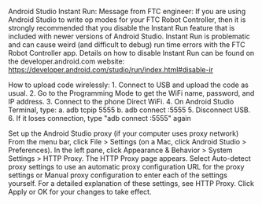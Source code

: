 Android Studio Instant Run:
    Message from FTC engineer:
        If you are using Android Studio to write op modes for your FTC Robot Controller, then it is strongly recommended that you disable the Instant Run feature that is included with newer versions of Android Studio.
        Instant Run is problematic and can cause weird (and difficult to debug) run time errors with the FTC Robot Controller app.
        Details on how to disable Instant Run can be found on the developer.android.com website:
        https://developer.android.com/studio/run/index.html#disable-ir
        
How to upload code wirelessly:
    1. Connect to USB and upload the code as usual.
    2. Go to the Programming Mode to get the WiFi name, password, and IP address.
    3. Connect to the phone Direct WiFi.
    4. On Android Studio Terminal, type:
        a. adb tcpip 5555
        b. adb connect <IP address>:5555
    5. Disconnect USB.
    6. If it loses connection, type "adb connect <IP address>:5555" again

Set up the Android Studio proxy (if your computer uses proxy network)
    From the menu bar, click File > Settings (on a Mac, click Android Studio > Preferences).
    In the left pane, click Appearance & Behavior > System Settings > HTTP Proxy. The HTTP Proxy page appears.
    Select Auto-detect proxy settings to use an automatic proxy configuration URL for the proxy settings or Manual proxy configuration to enter each of the settings yourself. For a detailed explanation of these settings, see HTTP Proxy.
    Click Apply or OK for your changes to take effect.